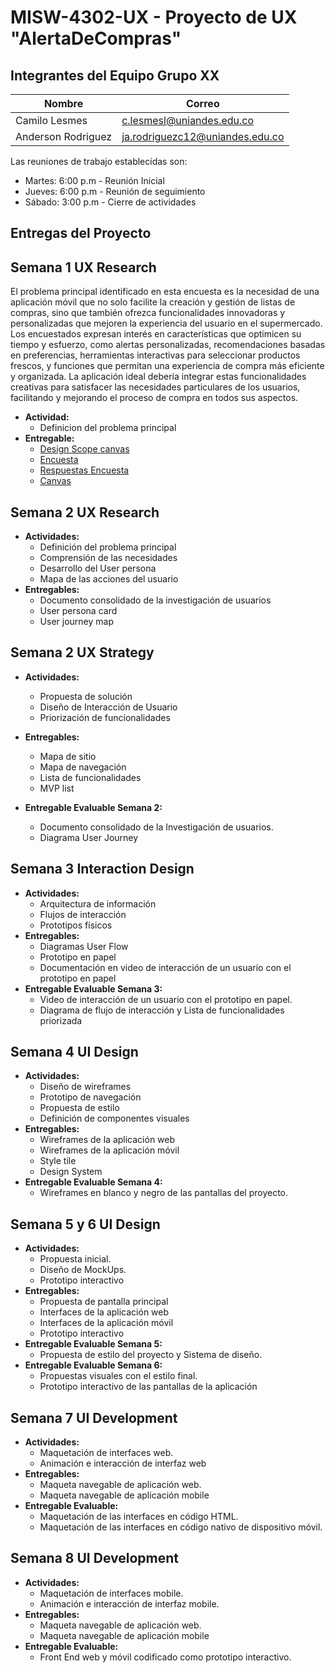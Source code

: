 # MISW-4302-UX - Proyecto de UX "AlertaDeCompras"

## Integrantes del Equipo Grupo XX

| Nombre             | Correo                         |
|--------------------|--------------------------------|
| Camilo Lesmes | c.lesmesl@uniandes.edu.co |
| Anderson Rodriguez | ja.rodriguezc12@uniandes.edu.co |


Las reuniones de trabajo establecidas son:

* Martes: 6:00 p.m - Reunión Inicial
* Jueves: 6:00 p.m - Reunión de seguimiento 
* Sábado: 3:00 p.m - Cierre de actividades 

## Entregas del Proyecto

## Semana 1 UX Research
El problema principal identificado en esta encuesta es la necesidad de una aplicación móvil que no solo facilite la creación y gestión de listas de compras, sino que también ofrezca funcionalidades innovadoras y personalizadas que mejoren la experiencia del usuario en el supermercado. Los encuestados expresan interés en características que optimicen su tiempo y esfuerzo, como alertas personalizadas, recomendaciones basadas en preferencias, herramientas interactivas para seleccionar productos frescos, y funciones que permitan una experiencia de compra más eficiente y organizada. La aplicación ideal debería integrar estas funcionalidades creativas para satisfacer las necesidades particulares de los usuarios, facilitando y mejorando el proceso de compra en todos sus aspectos.

- **Actividad:** 
  - Definicion del problema principal
- **Entregable:**
  - [Design Scope canvas](https://miro.com/app/board/uXjVKqwph9g=/?share_link_id=576963829179)
  - [Encuesta](https://forms.gle/y3bL1WCkfeZseenC7)
  - [Respuestas Encuesta](https://docs.google.com/spreadsheets/d/1inBKybhgKkDbejxYmKWY0NywMjPWOkSb9bs_Pc5POCA/edit?usp=sharing)
  - [Canvas](https://miro.com/app/board/uXjVKqw88vY=/?share_link_id=344638653691)

## Semana 2 UX Research
- **Actividades:**
  - Definición del problema principal
  - Comprensión de las necesidades
  - Desarrollo del User persona
  - Mapa de las acciones del usuario
- **Entregables:**
  - Documento consolidado de la investigación de usuarios
  - User persona card
  - User journey map  

## Semana 2 UX Strategy
- **Actividades:**
  - Propuesta de solución
  - Diseño de Interacción de Usuario
  - Priorización de funcionalidades
- **Entregables:**
  - Mapa de sitio
  - Mapa de navegación
  - Lista de funcionalidades
  - MVP list

- **Entregable Evaluable Semana 2:**
  - Documento consolidado de la Investigación de usuarios.
  - Diagrama User Journey

## Semana 3 Interaction Design
- **Actividades:**
  - Arquitectura de información
  - Flujos de interacción
  - Prototipos físicos
- **Entregables:**
  - Diagramas User Flow
  - Prototipo en papel
  - Documentación en video de interacción de un usuario con el prototipo en papel
- **Entregable Evaluable Semana 3:**
  - Video de interacción de un usuario con el prototipo en papel.
  - Diagrama de flujo de interacción y Lista de funcionalidades priorizada

## Semana 4 UI Design
- **Actividades:**
  - Diseño de wireframes
  - Prototipo de navegación
  - Propuesta de estilo
  - Definición de componentes visuales
- **Entregables:**
  - Wireframes de la aplicación web
  - Wireframes de la aplicación móvil
  - Style tile
  - Design System
- **Entregable Evaluable Semana 4:**
  - Wireframes en blanco y negro de las pantallas del proyecto.

## Semana 5 y 6 UI Design
- **Actividades:**
  - Propuesta inicial.
  - Diseño de MockUps.
  - Prototipo interactivo
- **Entregables:**
  - Propuesta de pantalla principal
  - Interfaces de la aplicación web
  - Interfaces de la aplicación móvil
  - Prototipo interactivo
- **Entregable Evaluable Semana 5:**
  - Propuesta de estilo del proyecto y Sistema de diseño.
- **Entregable Evaluable Semana 6:**
  - Propuestas visuales con el estilo final.
  - Prototipo interactivo de las pantallas de la aplicación

## Semana 7 UI Development
- **Actividades:**
  - Maquetación de interfaces web.
  - Animación e interacción de interfaz web
- **Entregables:**
  - Maqueta navegable de aplicación web.
  - Maqueta navegable de aplicación mobile
- **Entregable Evaluable:**
  - Maquetación de las interfaces en código HTML.
  - Maquetación de las interfaces en código nativo de dispositivo móvil.

## Semana 8 UI Development
- **Actividades:**
  - Maquetación de interfaces mobile.
  - Animación e interacción de interfaz mobile.
- **Entregables:**
  - Maqueta navegable de aplicación web.
  - Maqueta navegable de aplicación mobile
- **Entregable Evaluable:**
  - Front End web y móvil codificado como prototipo interactivo.
